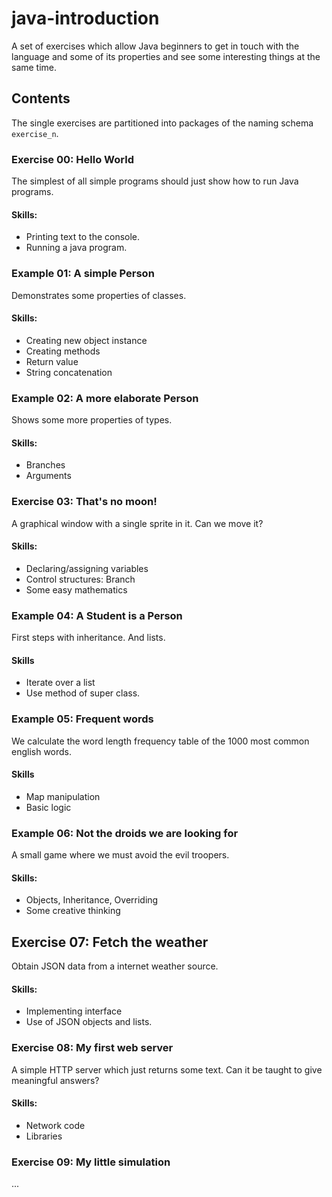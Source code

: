 java-introduction
=================

A set of exercises which allow Java beginners to get in touch with the language and some of its properties and see some interesting things at the same time.

Contents
--------

The single exercises are partitioned into packages of the naming schema `exercise_n`.

### Exercise 00: Hello World

The simplest of all simple programs should just show how to run Java programs.

#### Skills:
* Printing text to the console.
* Running a java program.


### Example 01: A simple Person

Demonstrates some properties of classes.

#### Skills:
* Creating new object instance
* Creating methods
* Return value
* String concatenation


### Example 02: A more elaborate Person

Shows some more properties of types.

#### Skills:
* Branches
* Arguments


### Exercise 03: That's no moon!

A graphical window with a single sprite in it. Can we move it?

#### Skills:
* Declaring/assigning variables
* Control structures: Branch
* Some easy mathematics


### Example 04: A Student is a Person

First steps with inheritance. And lists.

#### Skills
* Iterate over a list
* Use method of super class.


### Example 05: Frequent words

We calculate the word length frequency table of the 1000 most common english words.

#### Skills
* Map manipulation
* Basic logic


### Example 06: Not the droids we are looking for

A small game where we must avoid the evil troopers.

#### Skills:
* Objects, Inheritance, Overriding
* Some creative thinking


## Exercise 07: Fetch the weather

Obtain JSON data from a internet weather source.

#### Skills:
* Implementing interface
* Use of JSON objects and lists.


### Exercise 08: My first web server

A simple HTTP server which just returns some text. Can it be taught to give meaningful answers?

#### Skills:
* Network code
* Libraries


### Exercise 09: My little simulation

...
